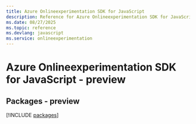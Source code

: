 ```yaml
---
title: Azure Onlineexperimentation SDK for JavaScript
description: Reference for Azure Onlineexperimentation SDK for JavaScript
ms.date: 08/27/2025
ms.topic: reference
ms.devlang: javascript
ms.service: onlineexperimentation
---
```

# Azure Onlineexperimentation SDK for JavaScript - preview
## Packages - preview
[!INCLUDE [packages](onlineexperimentation-index.md)]